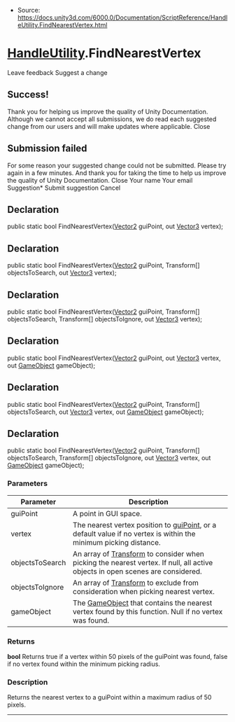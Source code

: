 * Source: https://docs.unity3d.com/6000.0/Documentation/ScriptReference/HandleUtility.FindNearestVertex.html

#  [HandleUtility](https://docs.unity3d.com/6000.0/Documentation/ScriptReference/HandleUtility.html).FindNearestVertex
Leave feedback
Suggest a change
## Success!
Thank you for helping us improve the quality of Unity Documentation. Although we cannot accept all submissions, we do read each suggested change from our users and will make updates where applicable.
Close
## Submission failed
For some reason your suggested change could not be submitted. Please <a>try again</a> in a few minutes. And thank you for taking the time to help us improve the quality of Unity Documentation.
Close
Your name Your email Suggestion* Submit suggestion
Cancel
## Declaration
public static bool FindNearestVertex([Vector2](https://docs.unity3d.com/6000.0/Documentation/ScriptReference/Vector2.html) guiPoint, out [Vector3](https://docs.unity3d.com/6000.0/Documentation/ScriptReference/Vector3.html) vertex); 
## Declaration
public static bool FindNearestVertex([Vector2](https://docs.unity3d.com/6000.0/Documentation/ScriptReference/Vector2.html) guiPoint, Transform[] objectsToSearch, out [Vector3](https://docs.unity3d.com/6000.0/Documentation/ScriptReference/Vector3.html) vertex); 
## Declaration
public static bool FindNearestVertex([Vector2](https://docs.unity3d.com/6000.0/Documentation/ScriptReference/Vector2.html) guiPoint, Transform[] objectsToSearch, Transform[] objectsToIgnore, out [Vector3](https://docs.unity3d.com/6000.0/Documentation/ScriptReference/Vector3.html) vertex); 
## Declaration
public static bool FindNearestVertex([Vector2](https://docs.unity3d.com/6000.0/Documentation/ScriptReference/Vector2.html) guiPoint, out [Vector3](https://docs.unity3d.com/6000.0/Documentation/ScriptReference/Vector3.html) vertex, out [GameObject](https://docs.unity3d.com/6000.0/Documentation/ScriptReference/GameObject.html) gameObject); 
## Declaration
public static bool FindNearestVertex([Vector2](https://docs.unity3d.com/6000.0/Documentation/ScriptReference/Vector2.html) guiPoint, Transform[] objectsToSearch, out [Vector3](https://docs.unity3d.com/6000.0/Documentation/ScriptReference/Vector3.html) vertex, out [GameObject](https://docs.unity3d.com/6000.0/Documentation/ScriptReference/GameObject.html) gameObject); 
## Declaration
public static bool FindNearestVertex([Vector2](https://docs.unity3d.com/6000.0/Documentation/ScriptReference/Vector2.html) guiPoint, Transform[] objectsToSearch, Transform[] objectsToIgnore, out [Vector3](https://docs.unity3d.com/6000.0/Documentation/ScriptReference/Vector3.html) vertex, out [GameObject](https://docs.unity3d.com/6000.0/Documentation/ScriptReference/GameObject.html) gameObject); 
### Parameters
Parameter | Description  
---|---  
guiPoint | A point in GUI space.  
vertex | The nearest vertex position to [guiPoint](https://docs.unity3d.com/6000.0/Documentation/ScriptReference/HandleUtility-guiPoint.html), or a default value if no vertex is within the minimum picking distance.  
objectsToSearch | An array of [Transform](https://docs.unity3d.com/6000.0/Documentation/ScriptReference/Transform.html) to consider when picking the nearest vertex. If null, all active objects in open scenes are considered.  
objectsToIgnore | An array of [Transform](https://docs.unity3d.com/6000.0/Documentation/ScriptReference/Transform.html) to exclude from consideration when picking nearest vertex.  
gameObject | The [GameObject](https://docs.unity3d.com/6000.0/Documentation/ScriptReference/GameObject.html) that contains the nearest vertex found by this function. Null if no vertex was found.  
### Returns
**bool** Returns true if a vertex within 50 pixels of the guiPoint was found, false if no vertex found within the minimum picking radius. 
### Description
Returns the nearest vertex to a guiPoint within a maximum radius of 50 pixels.
* * *
